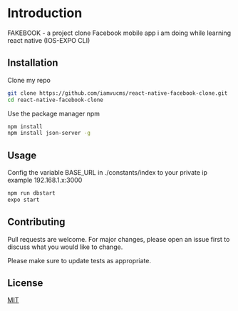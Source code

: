 # Introduction

FAKEBOOK - a project clone Facebook mobile app i am doing while learning react native (IOS-EXPO CLI)

## Installation

Clone my repo
```bash
git clone https://github.com/iamvucms/react-native-facebook-clone.git
cd react-native-facebook-clone
```
Use the package manager npm

```bash
npm install
npm install json-server -g
```

## Usage
Config the variable BASE_URL in ./constants/index to your private ip example 192.168.1.x:3000
```bash
npm run dbstart
expo start 
```

## Contributing
Pull requests are welcome. For major changes, please open an issue first to discuss what you would like to change.

Please make sure to update tests as appropriate.

## License
[MIT](https://choosealicense.com/licenses/mit/)
